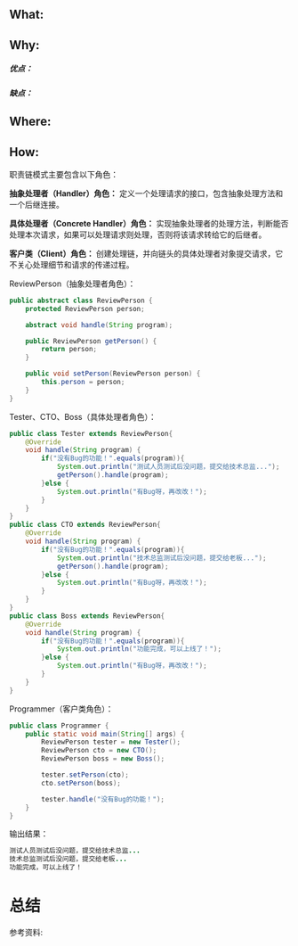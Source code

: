 

## What:




## Why:
##### 优点：


##### 缺点：


## Where:


## How:
职责链模式主要包含以下角色：

**抽象处理者（Handler）角色：** 定义一个处理请求的接口，包含抽象处理方法和一个后继连接。

**具体处理者（Concrete Handler）角色：** 实现抽象处理者的处理方法，判断能否处理本次请求，如果可以处理请求则处理，否则将该请求转给它的后继者。

**客户类（Client）角色：** 创建处理链，并向链头的具体处理者对象提交请求，它不关心处理细节和请求的传递过程。


ReviewPerson（抽象处理者角色）：
```java
public abstract class ReviewPerson {
    protected ReviewPerson person;

    abstract void handle(String program);

    public ReviewPerson getPerson() {
        return person;
    }

    public void setPerson(ReviewPerson person) {
        this.person = person;
    }
}
```
Tester、CTO、Boss（具体处理者角色）：
```java
public class Tester extends ReviewPerson{
    @Override
    void handle(String program) {
        if("没有Bug的功能！".equals(program)){
            System.out.println("测试人员测试后没问题，提交给技术总监...");
            getPerson().handle(program);
        }else {
            System.out.println("有Bug呀，再改改！");
        }
    }
}
public class CTO extends ReviewPerson{
    @Override
    void handle(String program) {
        if("没有Bug的功能！".equals(program)){
            System.out.println("技术总监测试后没问题，提交给老板...");
            getPerson().handle(program);
        }else {
            System.out.println("有Bug呀，再改改！");
        }
    }
}
public class Boss extends ReviewPerson{
    @Override
    void handle(String program) {
        if("没有Bug的功能！".equals(program)){
            System.out.println("功能完成，可以上线了！");
        }else {
            System.out.println("有Bug呀，再改改！");
        }
    }
}
```
Programmer（客户类角色）：
```java
public class Programmer {
    public static void main(String[] args) {
        ReviewPerson tester = new Tester();
        ReviewPerson cto = new CTO();
        ReviewPerson boss = new Boss();

        tester.setPerson(cto);
        cto.setPerson(boss);

        tester.handle("没有Bug的功能！");
    }
}
```
输出结果：
```java
测试人员测试后没问题，提交给技术总监...
技术总监测试后没问题，提交给老板...
功能完成，可以上线了！

```


# 总结

参考资料:
